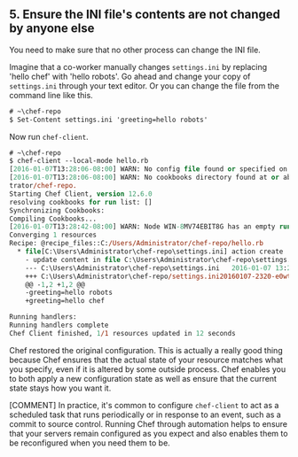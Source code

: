 ## 5. Ensure the INI file's contents are not changed by anyone else

You need to make sure that no other process can change the INI file.

Imagine that a co-worker manually changes <code class="file-path">settings.ini</code> by replacing 'hello chef' with 'hello robots'. Go ahead and change your copy of <code class="file-path">settings.ini</code> through your text editor. Or you can change the file from the command line like this.

```ps
# ~\chef-repo
$ Set-Content settings.ini 'greeting=hello robots'
```

Now run `chef-client`.

```ps
# ~\chef-repo
$ chef-client --local-mode hello.rb
[2016-01-07T13:28:06-08:00] WARN: No config file found or specified on command line, using command line options.
[2016-01-07T13:28:06-08:00] WARN: No cookbooks directory found at or above current directory.  Assuming C:/Users/Adminis
trator/chef-repo.
Starting Chef Client, version 12.6.0
resolving cookbooks for run list: []
Synchronizing Cookbooks:
Compiling Cookbooks...
[2016-01-07T13:28:42-08:00] WARN: Node WIN-8MV74EBIT8G has an empty run list.
Converging 1 resources
Recipe: @recipe_files::C:/Users/Administrator/chef-repo/hello.rb
  * file[C:\Users\Administrator\chef-repo\settings.ini] action create
    - update content in file C:\Users\Administrator\chef-repo\settings.ini from 95e229 to cfde92
    --- C:\Users\Administrator\chef-repo\settings.ini   2016-01-07 13:27:57.000000000 -0800
    +++ C:\Users\Administrator\chef-repo/settings.ini20160107-2320-e0wtbc       2016-01-07 13:28:42.000000000 -0800
    @@ -1,2 +1,2 @@
    -greeting=hello robots
    +greeting=hello chef

Running handlers:
Running handlers complete
Chef Client finished, 1/1 resources updated in 12 seconds
```

Chef restored the original configuration. This is actually a really good thing because Chef ensures that the actual state of your resource matches what you specify, even if it is altered by some outside process. Chef enables you to both apply a new configuration state as well as ensure that the current state stays how you want it.

[COMMENT] In practice, it's common to configure `chef-client` to act as a scheduled task that runs periodically or in response to an event, such as a commit to source control. Running Chef through automation helps to ensure that your servers remain configured as you expect and also enables them to be reconfigured when you need them to be.
